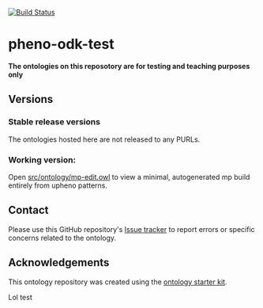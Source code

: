 [![Build Status](https://travis-ci.org/obophenotype/Pheno_odk_test.svg?branch=master)](https://travis-ci.org/obophenotype/Pheno_odk_test)

# pheno-odk-test

**The ontologies on this reposotory are for testing and teaching purposes only**

## Versions

### Stable release versions

The ontologies hosted here are not released to any PURLs.

### Working version:

Open [src/ontology/mp-edit.owl](src/ontology/mp-edit.owl) to view a minimal, autogenerated mp build entirely from upheno patterns.

## Contact

Please use this GitHub repository's [Issue tracker](https://github.com/obophenotype/pheno-odk-test/issues) to report errors or specific concerns related to the ontology.

## Acknowledgements

This ontology repository was created using the [ontology starter kit](https://github.com/INCATools/ontology-starter-kit).

Lol test
